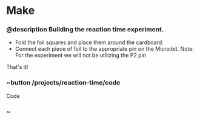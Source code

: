 # Make
### @description Building the reaction time experiment.


* Fold the foil squares and place them around the cardboard.
*  Connect each piece of foil to the appropriate pin on the Micro:bit. Note: For the experiment we will not be utilizing the P2 pin

That's it!

### ~button /projects/reaction-time/code
Code
### ~


